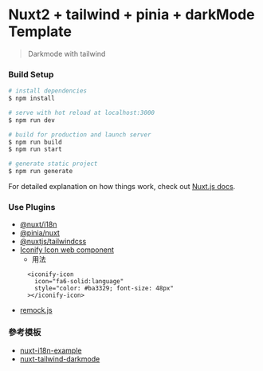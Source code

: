 # Nuxt2 + tailwind + pinia + darkMode Template

> Darkmode with tailwind

### Build Setup

```bash
# install dependencies
$ npm install

# serve with hot reload at localhost:3000
$ npm run dev

# build for production and launch server
$ npm run build
$ npm run start

# generate static project
$ npm run generate
```

For detailed explanation on how things work, check out [Nuxt.js docs](https://www.nuxtjs.cn/guide).


### Use Plugins
- [@nuxt/i18n](https://i18n.nuxtjs.org/)
- [@pinia/nuxt](https://www.npmjs.com/package/@pinia/nuxt)
- [@nuxtjs/tailwindcss](https://tailwindcss.nuxtjs.org/)
- [Iconify Icon web component](https://docs.iconify.design/iconify-icon/)
  - 用法
  ```
    <iconify-icon
      icon="fa6-solid:language"
      style="color: #ba3329; font-size: 48px"
    ></iconify-icon>
  ```
- [remock.js](https://www.npmjs.com/package/remockjs)

### 參考模板
- [nuxt-i18n-example](https://github.com/paulgv/nuxt-i18n-example)
- [nuxt-tailwind-darkmode](https://github.com/fayazara/nuxt-tailwind-darkmode)
